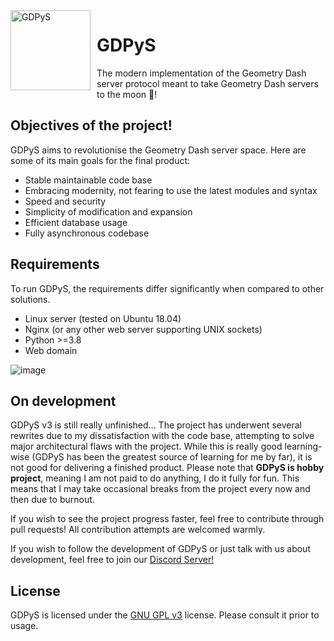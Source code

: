 <img width="128" align="left" style="float: left; margin: 0 10px 0 0;" alt="GDPyS" src="https://cdn.discordapp.com/icons/726830621556736141/29d38660477666e5eabb790febe7dc0c.webp">

# GDPyS
The modern implementation of the Geometry Dash server protocol meant to take Geometry Dash servers to the moon 🚀!

## Objectives of the project!
GDPyS aims to revolutionise the Geometry Dash server space. Here are some of its main goals for the final product:
- Stable maintainable code base
- Embracing modernity, not fearing to use the latest modules and syntax
- Speed and security
- Simplicity of modification and expansion
- Efficient database usage
- Fully asynchronous codebase

## Requirements
To run GDPyS, the requirements differ significantly when compared to other solutions.
- Linux server (tested on Ubuntu 18.04)
- Nginx (or any other web server supporting UNIX sockets)
- Python >=3.8
- Web domain

![image](https://user-images.githubusercontent.com/36131887/119733007-d9863d00-be70-11eb-9d3f-049804dd6ca9.png)

## On development
GDPyS v3 is still really unfinished... The project has underwent several rewrites due to my dissatisfaction with the code base, attempting to solve major architectural flaws with the project. While this is really good learning-wise (GDPyS has been the greatest source of learning for me by far), it is not good for delivering a finished product. Please note that **GDPyS is hobby project**, meaning I am not paid to do anything, I do it fully for fun. This means that I may take occasional breaks from the project every now and then due to burnout.

If you wish to see the project progress faster, feel free to contribute through pull requests! All contribution attempts are welcomed warmly.

If you wish to follow the development of GDPyS or just talk with us about development, feel free to join our [Discord Server!](https://discord.gg/Un42FEV)


## License
GDPyS is licensed under the [GNU GPL v3](https://github.com/RealistikDash/GDPyS/blob/v3/LICENSE) license. Please consult it prior to usage.
